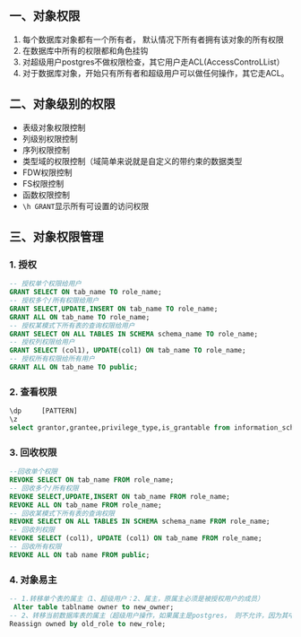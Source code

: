 ## 一、对象权限

1. 每个数据库对象都有一个所有者， 默认情况下所有者拥有该对象的所有权限
2. 在数据库中所有的权限都和角色挂钩
3. 对超级用户postgres不做权限检查，其它用户走ACL(AccessControLList）
4. 对于数据库对象，开始只有所有者和超级用户可以做任何操作，其它走ACL。

## 二、对象级别的权限

- 表级对象权限控制
- 列级别权限控制
- 序列权限控制
- 类型域的权限控制（域简单来说就是自定义的带约束的数据类型
- FDW权限控制
- FS权限控制
- 函数权限控制
- `\h GRANT`显示所有可设置的访问权限

## 三、对象权限管理

### 1. 授权

```sql
-- 授权单个权限给用户
GRANT SELECT ON tab_name TO role_name;
-- 授权多个/所有权限给用户
GRANT SELECT,UPDATE,INSERT ON tab_name TO role_name;
GRANT ALL ON tab_name TO role_name;
-- 授权某模式下所有表的查询权限给用户
GRANT SELECT ON ALL TABLES IN SCHEMA schema_name TO role_name;
-- 授权列权限给用户
GRANT SELECT (col1), UPDATE(col1) ON tab_name TO role_name;
-- 授权所有权限给所有用户
GRANT ALL ON tab_name TO public;
```

### 2. 查看权限

```sql
\dp     [PATTERN]
\z
select grantor,grantee,privilege_type,is_grantable from information_schema.table_privileges where table_name='tbl';
```

### 3. 回收权限

```sql
--回收单个权限
REVOKE SELECT ON tab_name FROM role_name;
-- 回收多个/所有权限
REVOKE SELECT,UPDATE,INSERT ON tab_name FROM role_name;
REVOKE ALL ON tab_name FROM role_name;
-- 回收某模式下所有表的查询权限
REVOKE SELECT ON ALL TABLES IN SCHEMA schema_name FROM role_name;
-- 回收列权限
REVOKE SELECT (col1), UPDATE (col1) ON tab_name FROM role_name;
-- 回收所有权限
REVOKE ALL ON tab name FROM public;
```

### 4. 对象易主

```sql
-- 1.转移单个表的属主（1、超级用户：2、属主，原属主必须是被授权用户的成员）
 Alter table tablname owner to new_owner;
-- 2、转移当前数据库表的属主（超级用户操作，如果属主是postgres， 则不允许，因为其中包含数据字典表，只能用第一种方式单表修改。）
Reassign owned by old_role to new_role;
```